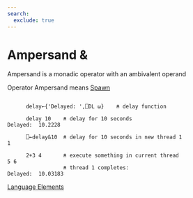 ```yaml
---
search:
  exclude: true
---
```

<h1 class="heading"><span class="name">Ampersand</span> <span class="command">&</span></h1>

Ampersand is a monadic operator with an ambivalent operand

Operator Ampersand means
[Spawn](../primitive-operators/spawn.md)
```apl

      delay←{'Delayed: ',⎕DL ⍵}    ⍝ delay function

      delay 10    ⍝ delay for 10 seconds
Delayed:  10.2228

      ⎕←delay&10  ⍝ delay for 10 seconds in new thread 1
1

      2+3 4       ⍝ execute something in current thread
5 6
                  ⍝ thread 1 completes:
Delayed:  10.03183
```
[Language Elements](../glyphs.md)

